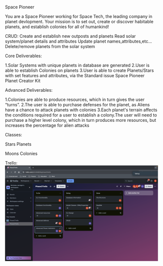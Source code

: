 Space Pioneer

You are a Space Pioneer working for Space Tech, the leading company in planet devlopment. Your mission is to set out, create or discover habitable planets, and establish colonies for all of humankind!

CRUD:
Create and establish new outposts and planets
Read solar system/planet details and attributes 
Update planet names,attributes,etc...
Delete/remove planets from the solar system

Core Deliverables:

1.Solar Systems with unique planets in database are generated
2.User is able to establish Colonies on planets
3.User is able to create Planets/Stars with set features and attributes, via the Standard issue Space Pioneer Planet Creator Kit
	
Advanced Deliverables:

1.Colonies are able to produce resources, which in turn gives the user “turns”.
2.The user is able to purchase defenses for the planet, as Aliens have a chance to attack planets with colonies
3.Each planet's terrain affects the conditions required for a user to establish a colony.The user will need to purchase a higher level colony, which in turn produces more resources, but increases the percentage for alien attacks 

Classes:

Stars
Planets

Moons
Colonies

Trello:
![Trello](trello.png)


	
